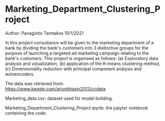 # Marketing_Department_Clustering_Project
 Author: Panagiotis Tamtakos 10/1/2021


 In this project consultance will be given to the marketing department of a bank by dividing the bank's customers into 3 distinctive groups for the purpose of launching a targeted ad marketing campaign relating to the bank's customers.
 This project is organised as follows: (a) Exploratory data analysis and vizualization, (b) application of the K-means clustering method, (c) Dimensionality reduction with principal component analysis and autoencoders.

 The data was retrieved from: https://www.kaggle.com/arjunbhasin2013/ccdata

 Marketing_data.csv: dataset used for model building.

 Marketing_Department_Clustering_Project.ipynb: the jupyter notebook containing the code.